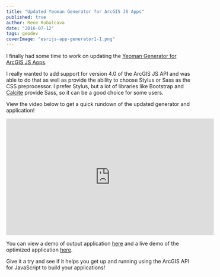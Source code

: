 ```yaml
---
title: "Updated Yeoman Generator for ArcGIS JS Apps"
published: true
author: Rene Rubalcava
date: "2016-07-12"
tags: geodev
coverImage: "esrijs-app-generator1-1.png"
---
```


I finally had some time to work on updating the [Yeoman Generator for ArcGIS JS Apps](https://github.com/odoe/generator-arcgis-js-app).

I really wanted to add support for version 4.0 of the ArcGIS JS API and was able to do that as well as provide the ability to choose Stylus or Sass as the CSS preprocessor. I prefer Stylus, but a lot of libraries like Bootstrap and [Calcite](http://esri.github.io/calcite-web/) provide Sass, so it can be a good choice for some users.

View the video below to get a quick rundown of the updated generator and application!

<iframe width="560" height="315" src="https://www.youtube.com/embed/6W3ow22pank" frameborder="0" allowfullscreen></iframe>

You can view a demo of output application [here](https://github.com/odoe/gen4) and a live demo of the optimized application [here](https://odoe.net/apps/js4start/).

Give it a try and see if it helps you get up and running using the ArcGIS API for JavaScript to build your applications!
